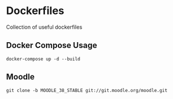 # Dockerfiles

Collection of useful dockerfiles

## Docker Compose Usage 

```
docker-compose up -d --build
```

## Moodle

```
git clone -b MOODLE_38_STABLE git://git.moodle.org/moodle.git
```
